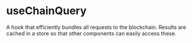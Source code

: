 # useChainQuery
A hook that efficiently bundles all requests to the blockchain.
Results are cached in a store so that other components can easily access these.